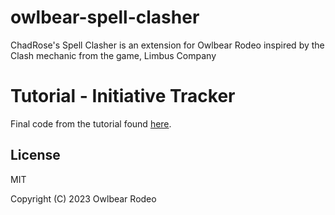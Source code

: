 # owlbear-spell-clasher
ChadRose's Spell Clasher is an extension for Owlbear Rodeo inspired by the Clash mechanic from the game, Limbus Company

# Tutorial - Initiative Tracker

Final code from the tutorial found [here](https://docs.owlbear.rodeo/extensions/tutorial-initiative-tracker/).

## License

MIT

Copyright (C) 2023 Owlbear Rodeo
